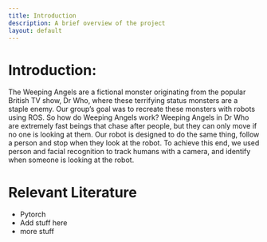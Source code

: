 ```yaml
---
title: Introduction
description: A brief overview of the project
layout: default
---
```


# Introduction:

The Weeping Angels are a fictional monster originating from the popular British TV show, Dr Who, where these terrifying status monsters are a staple enemy. Our group’s goal was to recreate these monsters with robots using ROS. So how do Weeping Angels work? Weeping Angels in Dr Who are extremely fast beings that chase after people, but they can only move if no one is looking at them. Our robot is designed to do the same thing, follow a person and stop when they look at the robot. To achieve this end, we used person and facial recognition to track humans with a camera, and identify when someone is looking at the robot.

# Relevant Literature

- Pytorch
- Add stuff here
- more stuff
